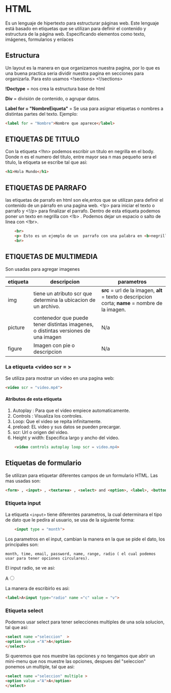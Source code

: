 # HTML

Es un lenguaje de hipertexto para estructurar páginas web. Este lenguaje está basado en etiquetas que se utilizan para definir el contenido y estructura de la página web. Especificando elementos como texto, imágenes, formularios y enlaces

## Estructura

Un layout es la manera en que organizamos nuestra pagina, por lo que es una buena practica seria dividir nuestra pagina en secciones para organizarla. Para esto usamos <!sections> <!/sections>

<b>!Doctype</b> = nos crea la estructura base de html

<b>Div</b> = división de contenido, o agrupar datos.

<b>Label for = "NombreEiqueta"</b> = Se usa para asignar etiquetas o nombres a distintas partes del texto. Ejemplo:

````html
<label for = "Nombre">Nombre que aparece</label>
````


## ETIQUETAS DE TITULO

Con la etiqueta <!hn> podemos escribir un titulo en negrilla en el body. Donde n es el numero del titulo, entre mayor sea n mas pequeño sera el titulo, la etiqueta se escribe tal que asi:

````html
<h1>Hola Mundo</h1>
````


## ETIQUETAS DE PARRAFO

las etiquetas de parrafo en html son ele,entos que se utilizan para definir el contenido de un párrafo en una pagina web. <!p> para iniciar el texto o parrafo y <!/p> para finalizar el parrafo. Dentro de esta etiqueta podemos poner un texto en negrilla con <!b> . Podemos dejar un espacio o salto de linea con <!br>.

````html
    <br>
    <p> Esto es un ejemplo de un  parrafo con una palabra en <b>negrilla</b> </p>
    <br>
````
## ETIQUETAS DE MULTIMEDIA

Son usadas para agregar imagenes


|etiqueta|descripcion|parametros|
|---|---|---|
|img | tiene un atributo scr que determina la ubicacion de un archivo.|<b>src</b> = url de la imagen, <b>alt</b> = texto o descripcion corta; <b>name</b> = nombre de la imagen.
|picture| contenedor que puede tener distintas imagenes, o distintas versiones de una imagen| N/a
|figure|Imagen con pie o descripcion| N/a|

### La etiqueta <video scr =  >

Se utiliza para mostrar un video en una pagina web:
````html
<video scr = "video.mp4">
````

#### Atributos de esta etiqueta

1. Autoplay : Para que el video empiece automaticamente.
2. Controls : Visualiza los controles.
3. Loop: Que el video se repita infinitamente.
4. preload: EL video y sus datos se pueden precargar.
5. scr: Url o origen del video.
6. Height y width:  Especifica largo y ancho del video.
````html
    <video controls autoplay loop scr = video.mp4>
````

## Etiquetas de formulario

Se utilizan para etiquetar diferentes campos de un formulario HTML. Las mas usadas son:

````html
<form> , <input> , <textarea> , <select> and <option>, <label>, <button>, <fieldset> y <legend>. 
````

### Etiqueta input

La etiqueta ``<input>`` tiene diferentes parametros, la cual determinara el tipo de dato que le pedira al usuario, se usa de la siguiente forma:
````html
    <input type = "month">
````

Los parametros en el input, cambian la manera en la que se pide el dato, los principales son:

    month, time, email, password, name, range, radio ( el cual podemos usar para tener opciones circulares).

El input radio, se ve asi:

<label>A<input type="radio" name ="c" value = "v">

La manera de escribirlo es asi: 

````html
<label>A<input type="radio" name ="c" value = "v">
````
### Etiqueta select

Podemos usar select para tener selecciones multiples de una sola solucion, tal que asi:
 ````html
 <select name ="seleccion"  >
 <option value ="A">A</option>
 </select>
````
Si queremos que nos muestre las opciones y no tengamos que abrir un mini-menu que nos muestre las opciones, despues del "seleccion" ponemos un multiple, tal que asi:
 ````html
 <select name ="seleccion" multiple >
 <option value ="A">A</option>
 </select>
````
